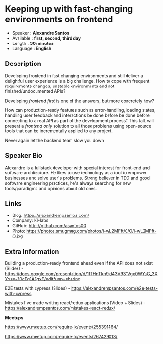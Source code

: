 Keeping up with fast-changing environments on frontend
=================================================

* Speaker   : **Alexandre Santos**
* Available : **first, second, third day**
* Length    : **30 minutes**
* Language  : **English**

Description
-----------

Developing frontend in fast changing environments and still deliver a delightful user experience is a big challenge. How to cope with frequent requirements changes, unstable environments and not finished/undocumented APIs?

Developing *frontend first* is one of the answers, but more concretely how?

How can production-ready features such as error-handling, loading states, handling user feedback and interactions be done before be done before connecting to a real API as part of the development process?
This talk will present a *frontend only* solution to all those problems using open-source tools that can be incrementally applied to any project.

Never again let the backend team slow you down

Speaker Bio
-----------

Alexandre is a fullstack developer with special interest for front-end and software architecture. He likes to use technology as a tool to empower businesses and solve user's problems.
Strong believer in TDD and good software engineering practices, he's always searching for new tools/paradigms and opinions about old ones.

Links
-----

* Blog: https://alexandrempsantos.com/
* Company: KI-labs
* GitHub: http://github.com/asantos00
* Photo: https://photos.smugmug.com/photos/i-wL2MFft/0/O/i-wL2MFft-O.jpg

Extra Information
-----------------

Building a production-ready frontend ahead even if the API does not exist (Slides) - https://docs.google.com/presentation/d/1fTHnTkn9ld43V931Vgx0WYaG_3XYxse-30cFq1AFgxE/edit?usp=sharing

E2E tests with cypress (Slides) - https://alexandrempsantos.com/e2e-tests-with-cypress

Mistakes I've made writing react/redux applications (Video + Slides) - https://alexandrempsantos.com/mistakes-react-redux/

**Meetups**

https://www.meetup.com/require-lx/events/255391464/

https://www.meetup.com/require-lx/events/267429013/
